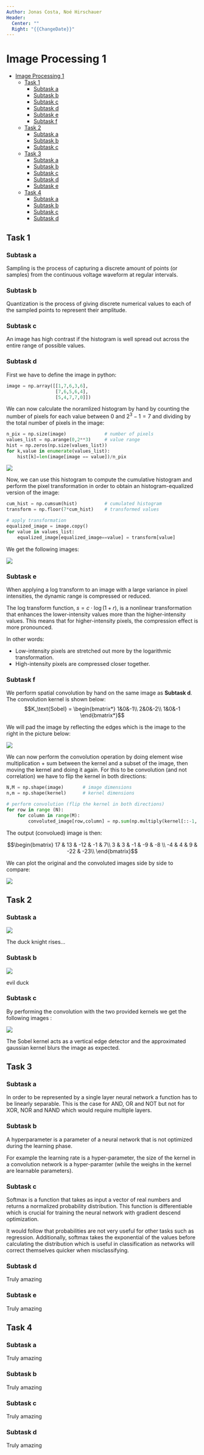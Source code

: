 ```yaml
---
Author: Jonas Costa, Noé Hirschauer
Header:
  Center: ""
  Right: "{{ChangeDate}}"
---
```


# Image Processing 1

- [Image Processing 1](#image-processing-1)
  - [Task 1](#task-1)
    - [Subtask a](#subtask-a)
    - [Subtask b](#subtask-b)
    - [Subtask c](#subtask-c)
    - [Subtask d](#subtask-d)
    - [Subtask e](#subtask-e)
    - [Subtask f](#subtask-f)
  - [Task 2](#task-2)
    - [Subtask a](#subtask-a-1)
    - [Subtask b](#subtask-b-1)
    - [Subtask c](#subtask-c-1)
  - [Task 3](#task-3)
    - [Subtask a](#subtask-a-2)
    - [Subtask b](#subtask-b-2)
    - [Subtask c](#subtask-c-2)
    - [Subtask d](#subtask-d-1)
    - [Subtask e](#subtask-e-1)
  - [Task 4](#task-4)
    - [Subtask a](#subtask-a-3)
    - [Subtask b](#subtask-b-3)
    - [Subtask c](#subtask-c-3)
    - [Subtask d](#subtask-d-2)


## Task 1

### Subtask a

Sampling is the process of capturing a discrete amount of points (or samples) from the continuous voltage waveform at regular intervals.

### Subtask b

Quantization is the process of giving discrete numerical values to each of the sampled points to represent their amplitude.

### Subtask c


An image has high contrast if the histogram is well spread out across the entire range of possible values.

### Subtask d

First we have to define the image in python:

```python
image = np.array([[1,7,6,3,6],
                  [7,6,5,6,4],
                  [5,4,7,7,0]])
```

We can now calculate the noramlized histogram by hand by counting the number of pixels for each value between $0$ and $2^3-1=7$ and dividing by the total number of pixels in the image:

```python
n_pix = np.size(image)              # number of pixels
values_list = np.arange(0,2**3)     # value range
hist = np.zeros(np.size(values_list))
for k,value in enumerate(values_list):
    hist[k]=len(image[image == value])/n_pix
```

![](img/task1d_histogram.png)

Now, we can use this histogram to compute the cumulative histogram and perform the pixel transformation in order to obtain an histogram-equalized version of the image:

```python
cum_hist = np.cumsum(hist)          # cumulated histogram
transform = np.floor(7*cum_hist)    # transformed values

# apply transformation
equalized_image = image.copy()
for value in values_list:
    equalized_image[equalized_image==value] = transform[value]
```

We get the following images:

![](img/task1d_equalized_image.png)

### Subtask e

When applying a log transform to an image with a large variance in pixel intensities, the dynamic range is compressed or reduced.

The log transform function, $s = c \cdot \log(1 + r)$, is a nonlinear transformation that enhances the lower-intensity values more than the higher-intensity values. This means that for higher-intensity pixels, the compression effect is more pronounced.

In other words:

- Low-intensity pixels are stretched out more by the logarithmic transformation.
- High-intensity pixels are compressed closer together.

### Subtask f

We perform spatial convolution by hand on the same image as **Subtask d**. The convolution kernel is shown below:
$$K_\text{Sobel} = \begin{bmatrix*}
  1&0&-1\\
  2&0&-2\\
  1&0&-1
\end{bmatrix*}$$

We will pad the image by reflecting the edges which is the image to the right in the picture below:

![](img/task1f_boundaries.png)

We can now perform the convolution operation by doing element wise multiplication + sum between the kernel and a subset of the image, then moving the kernel and doing it again. For this to be convolution (and not correlation) we have to flip the kernel in both directions:

```python
N,M = np.shape(image)       # image dimensions
n,m = np.shape(kernel)      # kernel dimensions

# perform convolution (flip the kernel in both directions)
for row in range (N):
    for column in range(M):
        convoluted_image[row,column] = np.sum(np.multiply(kernel[::-1,::-1], padded_image[row:row+n,column:column+m]))
```

The output (convolued) image is then:

$$\begin{bmatrix}
  17  &  13  &  -12 &  -1  &     7\\
  3   &   3  &  -1  &  -9  &  -8  \\
  -4  &   4  &  9   & -22  &   -23\\
\end{bmatrix}$$

We can plot the original and the convoluted images side by side to compare:

![](img/convoluted_image.png)

## Task 2

### Subtask a

![](../image_solutions/duck_greyscale.jpeg)

The duck knight rises...

### Subtask b

![](../image_solutions/duck_intense.jpeg)

evil duck

### Subtask c

By performing the convolution with the two provided kernels we get the following images :

![](img/duck_comparison.png)

The Sobel kernel acts as a vertical edge detector and the approximated gaussian kernel blurs the image as expected.

## Task 3

### Subtask a

In order to be represented by a single layer neural network a function has to be linearly separable. This is the case for AND, OR and NOT but not for XOR, NOR and NAND which would require multiple layers.

### Subtask b

A hyperparameter is a parameter of a neural network that is not optimized during the learning phase.

For example the learning rate is a hyper-parameter, the size of the kernel in a convolution network is a hyper-paramter (while the weighs in the kernel are learnable parameters).

### Subtask c

Softmax is a function that takes as input a vector of real numbers and returns a normalized probability distribution. This function is differentiable which is crucial for training the neural network with gradient descend optimization.

It would follow that probabilities are not very useful for other tasks such as regression. Additionally, softmax takes the exponential of the values before calculating the distribution which is useful in classification as networks will correct themselves quicker when misclassifying.

### Subtask d

Truly amazing

### Subtask e

Truly amazing



## Task 4

### Subtask a

Truly amazing

### Subtask b

Truly amazing

### Subtask c

Truly amazing

### Subtask d

Truly amazing

<div style="break-after:page"></div>